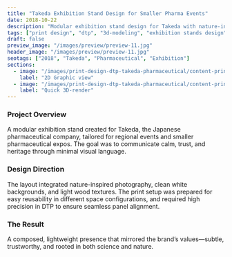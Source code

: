 ```yaml
---
title: "Takeda Exhibition Stand Design for Smaller Pharma Events"
date: 2018-10-22
description: "Modular exhibition stand design for Takeda with nature-inspired imagery and clean DTP layout."
tags: ["print design", "dtp", "3d-modeling", "exhibition stands design"]
draft: false
preview_image: "/images/preview/preview-11.jpg"
header_image: "/images/preview/preview-11.jpg"
seotags: ["2018", "Takeda", "Pharmaceutical", "Exhibition"]
sections:
  - image: "/images/print-design-dtp-takeda-pharmaceutical/content-print-design-dtp-takeda-pharmaceutical-1.jpg"
    label: "2D Graphic view"
  - image: "/images/print-design-dtp-takeda-pharmaceutical/content-print-design-dtp-takeda-pharmaceutical-2.jpg"
    label: "Quick 3D-render"
---
```


### Project Overview

A modular exhibition stand created for Takeda, the Japanese pharmaceutical company, tailored for regional events and smaller pharmaceutical expos. The goal was to communicate calm, trust, and heritage through minimal visual language.

### Design Direction

The layout integrated nature-inspired photography, clean white backgrounds, and light wood textures. The print setup was prepared for easy reusability in different space configurations, and required high precision in DTP to ensure seamless panel alignment.

### The Result

A composed, lightweight presence that mirrored the brand’s values—subtle, trustworthy, and rooted in both science and nature.
